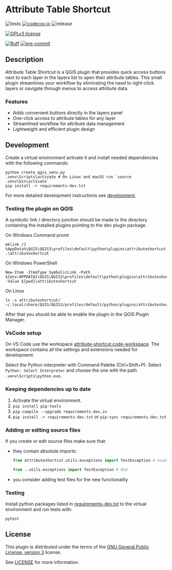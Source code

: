 # Attribute Table Shortcut
![tests](https://github.com/angusmcb/attribute-shortcut/workflows/Tests/badge.svg)
[![codecov.io](https://codecov.io/github/angusmcb/attribute-shortcut/coverage.svg?branch=main)](https://codecov.io/github/angusmcb/attribute-shortcut?branch=main)
![release](https://github.com/angusmcb/attribute-shortcut/workflows/Release/badge.svg)

[![GPLv3 license](https://img.shields.io/badge/License-GPLv3-blue.svg)](https://www.gnu.org/licenses/gpl-3.0.html)

[![Ruff](https://img.shields.io/endpoint?url=https://raw.githubusercontent.com/astral-sh/ruff/main/assets/badge/v2.json)](https://github.com/astral-sh/ruff)
[![pre-commit](https://img.shields.io/badge/pre--commit-enabled-brightgreen?logo=pre-commit&logoColor=white)](https://github.com/pre-commit/pre-commit)

## Description

Attribute Table Shortcut is a QGIS plugin that provides quick access buttons next to each layer in the layers list to open their attribute tables. This small plugin streamlines your workflow by eliminating the need to right-click layers or navigate through menus to access attribute data.

### Features

- Adds convenient buttons directly in the layers panel
- One-click access to attribute tables for any layer
- Streamlined workflow for attribute data management
- Lightweight and efficient plugin design

## Development

Create a virtual environment activate it and install needed dependencies with the following commands:
```console
python create_qgis_venv.py
.venv\Scripts\activate # On Linux and macOS run `source .venv\bin\activate`
pip install -r requirements-dev.txt
```

For more detailed development instructions see [development](docs/development.md).

### Testing the plugin on QGIS

A symbolic link / directory junction should be made to the directory containing the installed plugins pointing to the dev plugin package.

On Windows Command promt
```console
mklink /J %AppData%\QGIS\QGIS3\profiles\default\python\plugins\attributeshortcut .\attributeshortcut
```

On Windows PowerShell
```console
New-Item -ItemType SymbolicLink -Path ${env:APPDATA}\QGIS\QGIS3\profiles\default\python\plugins\attributeshortcut -Value ${pwd}\attributeshortcut
```

On Linux
```console
ln -s attributeshortcut/ ~/.local/share/QGIS/QGIS3/profiles/default/python/plugins/attributeshortcut
```

After that you should be able to enable the plugin in the QGIS Plugin Manager.

### VsCode setup

On VS Code use the workspace [attribute-shortcut.code-workspace](attribute-shortcut.code-workspace).
The workspace contains all the settings and extensions needed for development.

Select the Python interpreter with Command Palette (Ctrl+Shift+P). Select `Python: Select Interpreter` and choose
the one with the path `.venv\Scripts\python.exe`.


### Keeping dependencies up to date

1. Activate the virtual environment.
2. `pip install pip-tools`
3. `pip-compile --upgrade requirements-dev.in`
4. `pip install -r requirements-dev.txt` or `pip-sync requirements-dev.txt`

### Adding or editing  source files

If you create or edit source files make sure that:

* they contain absolute imports:
    ```python
    from attributeshortcut.utils.exceptions import TestException # Good

    from ..utils.exceptions import TestException # Bad

    ```
* you consider adding test files for the new functionality

### Testing

Install python packages listed in [requirements-dev.txt](../requirements-dev.txt) to the virtual environment
and run tests with:

```shell script
pytest
```


## License
This plugin is distributed under the terms of the [GNU General Public License, version 3](https://www.gnu.org/licenses/gpl-3.0.html) license.

See [LICENSE](LICENSE) for more information.
